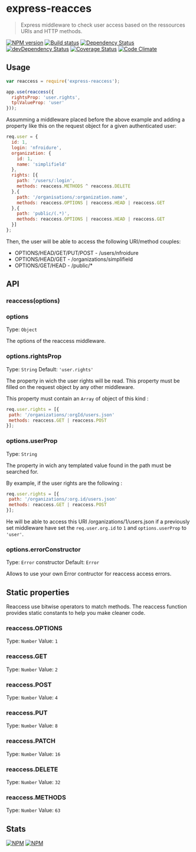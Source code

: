 # express-reacces
> Express middleware to check user access based on the ressources URIs and
 HTTP methods.


[![NPM version](https://badge.fury.io/js/express-reaccess.png)](https://npmjs.org/package/express-reaccess) [![Build status](https://secure.travis-ci.org/simplifield/express-reaccess.png)](https://travis-ci.org/simplifield/express-reaccess) [![Dependency Status](https://david-dm.org/simplifield/express-reaccess.png)](https://david-dm.org/simplifield/express-reaccess) [![devDependency Status](https://david-dm.org/simplifield/express-reaccess/dev-status.png)](https://david-dm.org/simplifield/express-reaccess#info=devDependencies) [![Coverage Status](https://coveralls.io/repos/simplifield/express-reaccess/badge.png?branch=master)](https://coveralls.io/r/simplifield/express-reaccess?branch=master) [![Code Climate](https://codeclimate.com/github/simplifield/express-reaccess.png)](https://codeclimate.com/github/simplifield/express-reaccess)

## Usage
```js
var reaccess = require('express-reaccess');

app.use(reaccess({
  rightsProp: 'user.rights',
  tplValueProp: 'user'
}));

```

Assumming a middleware placed before the above example and adding a property
 like this on the request object for a given authenticated user:
```js
req.user = {
  id: 1,
  login: 'nfroidure',
  organization: {
    id: 1,
    name: 'simplifield'
  },
  rights: [{
    path: '/users/:login',
    methods: reaccess.METHODS ^ reaccess.DELETE
  },{
    path: '/organisations/:organization.name',
    methods: reaccess.OPTIONS | reaccess.HEAD | reaccess.GET
  },{
    path: 'public/(.*)',
    methods: reaccess.OPTIONS | reaccess.HEAD | reaccess.GET
  }]
};
```

Then, the user will be able to access the following URI/method couples:
- OPTIONS/HEAD/GET/PUT/POST - /users/nfroidure
- OPTIONS/HEAD/GET - /organizations/simplifield
- OPTIONS/GET/HEAD - /public/*

## API

### reaccess(options)

### options
Type: `Object`

The options of the reaccess middleware.


### options.rightsProp
Type: `String`
Default: `'user.rights'`

The property in wich the user rights will be read. This property must be filled
on the request object by any other middleware.

This property must contain an `Array` of object of this kind :
```js
req.user.rights = [{
 path: '/organizations/:orgId/users.json'
 methods: reaccess.GET | reaccess.POST
}];
```

### options.userProp
Type: `String`

The property in wich any templated value found in the path must be searched
for.

By example, if the user rights are the following :
```js
req.user.rights = [{
 path: '/organizations/:org.id/users.json'
 methods: reaccess.GET | reaccess.POST
}];
```
He will be able to access this URI /organizations/1/users.json if a previously
set middleware have set the `req.user.org.id` to `1` and `options.userProp` to
`'user'`.


### options.errorConstructor
Type: `Error` constructor
Default: `Error`

Allows to use your own Error contructor for reaccess access errors.

## Static properties
Reaccess use bitwise operators to match methods. The reaccess function provides
 static constants to help you make cleaner code.

### reaccess.OPTIONS
Type: `Number`
Value: `1`

### reaccess.GET
Type: `Number`
Value: `2`

### reaccess.POST
Type: `Number`
Value: `4`

### reaccess.PUT
Type: `Number`
Value: `8`

### reaccess.PATCH
Type: `Number`
Value: `16`

### reaccess.DELETE
Type: `Number`
Value: `32`

### reaccess.METHODS
Type: `Number`
Value: `63`


## Stats

[![NPM](https://nodei.co/npm/express-reaccess.png?downloads=true&stars=true)](https://nodei.co/npm/express-reaccess/)
[![NPM](https://nodei.co/npm-dl/express-reaccess.png)](https://nodei.co/npm/express-reaccess/)


